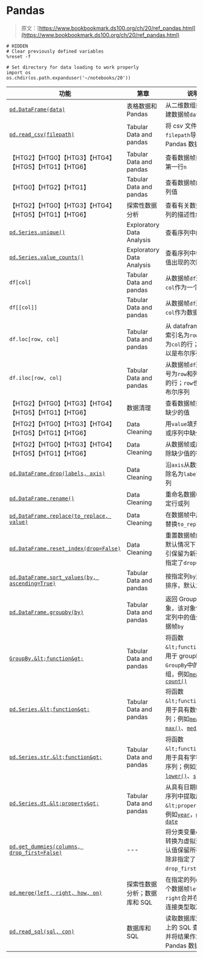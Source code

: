 # Pandas

> 原文：[https://www.bookbookmark.ds100.org/ch/20/ref_pandas.html](https://www.bookbookmark.ds100.org/ch/20/ref_pandas.html)

```
# HIDDEN
# Clear previously defined variables
%reset -f

# Set directory for data loading to work properly
import os
os.chdir(os.path.expanduser('~/notebooks/20'))

```

| 功能 | 第章 | 说明 |
| --- | --- | --- |
| [`pd.DataFrame(data)`](https://pandas.pydata.org/pandas-docs/stable/generated/pandas.DataFrame.html) | 表格数据和 Pandas | 从二维数组或字典创建数据帧`data` |
| [`pd.read_csv(filepath)`](https://pandas.pydata.org/pandas-docs/stable/generated/pandas.read_csv.html) | Tabular Data and pandas | 将 csv 文件从`filepath`导入为 Pandas 数据帧 |
| 【HTG2】【HTG0】【HTG3】【HTG4】【HTG5】【HTG1】【HTG6】 | Tabular Data and pandas | 查看数据帧或序列的第一行`n` |
| 【HTG0】【HTG2】【HTG1】 | Tabular Data and pandas | 查看数据帧的索引和列值 |
| 【HTG2】【HTG0】【HTG3】【HTG4】【HTG5】【HTG1】【HTG6】 | 探索性数据分析 | 查看有关数据帧或序列的描述性统计信息 |
| [`pd.Series.unique()`](https://pandas.pydata.org/pandas-docs/stable/generated/pandas.Series.unique.html) | Exploratory Data Analysis | 查看序列中的唯一值 |
| [`pd.Series.value_counts()`](https://pandas.pydata.org/pandas-docs/stable/generated/pandas.Series.value_counts.html) | Exploratory Data Analysis | 查看序列中每个唯一值出现的次数 |
| `df[col]` | Tabular Data and pandas | 从数据帧`df`返回列`col`作为一个系列 |
| `df[[col]]` | Tabular Data and pandas | 从数据帧`df`返回列`col`作为数据帧 |
| `df.loc[row, col]` | Tabular Data and pandas | 从 dataframe`df`返回索引名为`row`和列名为`col`的行；`row`也可以是布尔序列 |
| `df.iloc[row, col]` | Tabular Data and pandas | 从数据帧`df`返回索引号为`row`和列号为`col`的行；`row`也可以是布尔序列 |
| 【HTG2】【HTG0】【HTG3】【HTG4】【HTG5】【HTG1】【HTG6】 | 数据清理 | 查看数据帧或序列中缺少的值 |
| 【HTG2】【HTG0】【HTG3】【HTG4】【HTG5】【HTG1】【HTG6】 | Data Cleaning | 用`value`填充数据帧或序列中缺少的值 |
| 【HTG2】【HTG0】【HTG3】【HTG4】【HTG5】【HTG1】【HTG6】 | Data Cleaning | 从数据帧或序列中删除缺少值的行或列 |
| [`pd.DataFrame.drop(labels, axis)`](https://pandas.pydata.org/pandas-docs/stable/generated/pandas.DataFrame.drop.html) | Data Cleaning | 沿`axis`从数据框中删除名为`labels`的行或列 |
| [`pd.DataFrame.rename()`](https://pandas.pydata.org/pandas-docs/stable/generated/pandas.DataFrame.rename.html) | Data Cleaning | 重命名数据帧中的指定行或列 |
| [`pd.DataFrame.replace(to_replace, value)`](https://pandas.pydata.org/pandas-docs/stable/generated/pandas.DataFrame.replace.html) | Data Cleaning | 在数据帧中用`value`替换`to_replace`值 |
| [`pd.DataFrame.reset_index(drop=False)`](https://pandas.pydata.org/pandas-docs/stable/generated/pandas.DataFrame.reset_index.html) | Data Cleaning | 重置数据帧的索引；默认情况下，将旧索引保留为新列，除非指定了`drop=True` |
| [`pd.DataFrame.sort_values(by, ascending=True)`](https://pandas.pydata.org/pandas-docs/stable/generated/pandas.DataFrame.sort_values.html) | Tabular Data and pandas | 按指定列`by`对数据帧排序，默认为升序 |
| [`pd.DataFrame.groupby(by)`](https://pandas.pydata.org/pandas-docs/stable/generated/pandas.DataFrame.groupby.html) | Tabular Data and pandas | 返回 GroupBy 对象，该对象包含按指定列中的值分组的数据帧`by` |
| [`GroupBy.&lt;function&gt;`](https://pandas.pydata.org/pandas-docs/stable/api.html#id41) | Tabular Data and pandas | 将函数`&lt;function&gt;`应用于 groupby 对象`GroupBy`中的每个组，例如[`mean()`](https://pandas.pydata.org/pandas-docs/stable/generated/pandas.core.groupby.GroupBy.mean.html)，[`count()`](https://pandas.pydata.org/pandas-docs/stable/generated/pandas.core.groupby.GroupBy.count.html) |
| [`pd.Series.&lt;function&gt;`](https://pandas.pydata.org/pandas-docs/stable/api.html#computations-descriptive-stats) | Tabular Data and pandas | 将函数`&lt;function&gt;`应用于具有数值的序列；例如[`mean()`](https://pandas.pydata.org/pandas-docs/stable/generated/pandas.Series.mean.html)、[`max()`](https://pandas.pydata.org/pandas-docs/stable/generated/pandas.Series.max.html)、[`median()`](https://pandas.pydata.org/pandas-docs/stable/generated/pandas.Series.median.html) |
| [`pd.Series.str.&lt;function&gt;`](https://pandas.pydata.org/pandas-docs/stable/api.html#string-handling) | Tabular Data and pandas | 将函数`&lt;function&gt;`应用于具有字符串值的序列；例如[`len()`](https://pandas.pydata.org/pandas-docs/stable/generated/pandas.Series.str.len.html)、[`lower()`](https://pandas.pydata.org/pandas-docs/stable/generated/pandas.Series.str.lower.html)、[`split()`](https://pandas.pydata.org/pandas-docs/stable/generated/pandas.Series.str.split.html) |
| [`pd.Series.dt.&lt;property&gt;`](https://pandas.pydata.org/pandas-docs/stable/api.html#datetimelike-properties) | Tabular Data and pandas | 从具有日期时间值的序列中提取属性`&lt;property&gt;`，例如[`year`](https://pandas.pydata.org/pandas-docs/stable/generated/pandas.Series.dt.year.html)，[`month`](https://pandas.pydata.org/pandas-docs/stable/generated/pandas.Series.dt.month.html)，[`date`](https://pandas.pydata.org/pandas-docs/stable/generated/pandas.Series.dt.date.html) |
| [`pd.get_dummies(columns, drop_first=False)`](https://pandas.pydata.org/pandas-docs/stable/generated/pandas.get_dummies.html) | --- | 将分类变量`columns`转换为虚拟变量；默认值保留所有变量，除非指定了`drop_first=True`。 |
| [`pd.merge(left, right, how, on)`](https://pandas.pydata.org/pandas-docs/stable/generated/pandas.DataFrame.merge.html) | 探索性数据分析；数据库和 SQL | 在指定的列`on`上将两个数据帧`left`和`right`合并在一起；连接类型取决于`how` |
| [`pd.read_sql(sql, con)`](https://pandas.pydata.org/pandas-docs/stable/generated/pandas.read_sql.html) | 数据库和 SQL | 读取数据库连接`con`上的 SQL 查询`sql`，并将结果作为 Pandas 数据帧返回 |